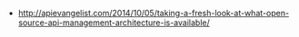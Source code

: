 * http://apievangelist.com/2014/10/05/taking-a-fresh-look-at-what-open-source-api-management-architecture-is-available/

